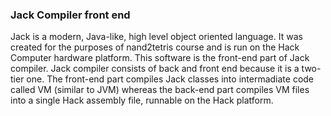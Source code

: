 ### Jack Compiler front end

Jack is a modern, Java-like, high level object oriented language. It was created for the purposes of nand2tetris course and is run on the Hack Computer hardware platform. This software is the front-end part of Jack compiler. Jack compiler consists of back and front end because it is a two-tier one. The front-end part compiles Jack classes into intermadiate code called VM (similar to JVM) whereas the back-end part compiles VM files into a single Hack assembly file, runnable on the Hack platform.


